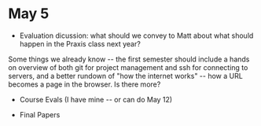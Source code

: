 # May 5 

+ Evaluation dicussion: what should we convey to Matt about what should happen in the Praxis class next year? 

Some things we already know -- the first semester should include a hands on overview of both git for project management and ssh for connecting to servers, and a better rundown of "how the internet works" -- how a URL becomes a page in the browser. Is there more?

+ Course Evals (I have mine -- or can do May 12)

+ Final Papers
